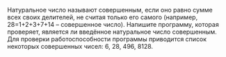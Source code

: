 Натуральное число называют совершенным, если оно равно сумме всех своих делителей, не считая только его самого (например, 28=1+2+3+7+14 –
совершенное число). Напишите программу, которая проверяет, является ли введённое натуральное число совершенным. Для проверки работоспособности программы приводится список некоторых совершенных чисел: 6, 28, 496, 8128.
